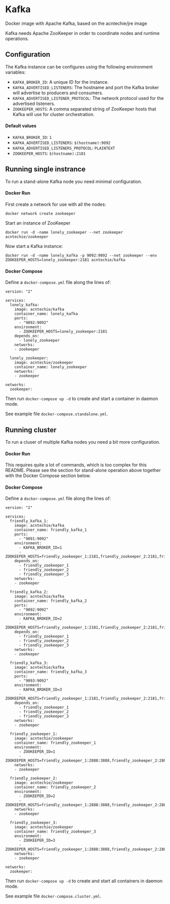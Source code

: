 # Kafka
Docker image with Apache Kafka, based on the acntechie/jre image

Kafka needs Apache ZooKeeper in order to coordinate nodes and runtime operations.

## Configuration
The Kafka instance can be configures using the following environment variables:
* ```KAFKA_BROKER_ID```: A unique ID for the instance.
* ```KAFKA_ADVERTISED_LISTENERS```: The hostname and port the Kafka broker will advertise to producers and consumers.
* ```KAFKA_ADVERTISED_LISTENER_PROTOCOL```: The network protocol used for the advertised listeners.
* ```ZOOKEEPER_HOSTS```: A comma separated string of ZooKeeper hosts that Kafka will use for cluster orchestration.

#### Default values
* ```KAFKA_BROKER_ID```: ```1```
* ```KAFKA_ADVERTISED_LISTENERS```: ```$(hostname):9092```
* ```KAFKA_ADVERTISED_LISTENERS_PROTOCOL```: ```PLAINTEXT```
* ```ZOOKEEPER_HOSTS```: ```$(hostname):2181```

## Running single instrance
To run a stand-alone Kafka node you need minimal configuration.

#### Docker Run
First create a network for use with all the nodes:
```
docker network create zookeeper
```

Start an instance of ZooKeeper
```
docker run -d -name lonely_zookeeper --net zookeeper acntechie/zookeeper
```

Now start a Kafka instance:
```
docker run -d -name lonely_kafka -p 9092:9092 --net zookeeper --env ZOOKEEPER_HOSTS=lonely_zookeeper:2181 acntechie/kafka
```

#### Docker Compose
Define a ```docker-compose.yml``` file along the lines of:
```
version: "2"

services:
  lonely_kafka:
    image: acntechie/kafka
    container_name: lonely_kafka
    ports:
      - "9092:9092"
    environment:
      - ZOOKEEPER_HOSTS=lonely_zookeeper:2181
    depends_on:
      - lonely_zookeeper
    networks:
    - zookeeper

  lonely_zookeeper:
    image: acntechie/zookeeper
    container_name: lonely_zookeeper
    networks:
    - zookeeper

networks:
  zookeeper:
```

Then run ```docker-compose up -d``` to create and start a container in daemon mode.

See example file ```docker-compose.standalone.yml```.

## Running cluster
To run a cluser of multiple Kafka nodes you need a bit more configuration.

#### Docker Run
This requires quite a lot of commands, which is too complex for this README. Please see the section for stand-alone operation above together with the Docker Compose section below.

#### Docker Compose
Define a ```docker-compose.yml``` file along the lines of:
```
version: "2"

services:
  friendly_kafka_1:
    image: acntechie/kafka
    container_name: friendly_kafka_1
    ports:
      - "9091:9092"
    environment:
      - KAFKA_BROKER_ID=1
      - ZOOKEEPER_HOSTS=friendly_zookeeper_1:2181,friendly_zookeeper_2:2181,friendly_zookeeper_3:2181
    depends_on:
      - friendly_zookeeper_1
      - friendly_zookeeper_2
      - friendly_zookeeper_3
    networks:
    - zookeeper

  friendly_kafka_2:
    image: acntechie/kafka
    container_name: friendly_kafka_2
    ports:
      - "9092:9092"
    environment:
      - KAFKA_BROKER_ID=2
      - ZOOKEEPER_HOSTS=friendly_zookeeper_1:2181,friendly_zookeeper_2:2181,friendly_zookeeper_3:2181
    depends_on:
      - friendly_zookeeper_1
      - friendly_zookeeper_2
      - friendly_zookeeper_3
    networks:
    - zookeeper

  friendly_kafka_3:
    image: acntechie/kafka
    container_name: friendly_kafka_3
    ports:
      - "9093:9092"
    environment:
      - KAFKA_BROKER_ID=3
      - ZOOKEEPER_HOSTS=friendly_zookeeper_1:2181,friendly_zookeeper_2:2181,friendly_zookeeper_3:2181
    depends_on:
      - friendly_zookeeper_1
      - friendly_zookeeper_2
      - friendly_zookeeper_3
    networks:
    - zookeeper

  friendly_zookeeper_1:
    image: acntechie/zookeeper
    container_name: friendly_zookeeper_1
    environment:
      - ZOOKEEPER_ID=1
      - ZOOKEEPER_HOSTS=friendly_zookeeper_1:2888:3888,friendly_zookeeper_2:2888:3888,friendly_zookeeper_3:2888:3888
    networks:
    - zookeeper

  friendly_zookeeper_2:
    image: acntechie/zookeeper
    container_name: friendly_zookeeper_2
    environment:
      - ZOOKEEPER_ID=2
      - ZOOKEEPER_HOSTS=friendly_zookeeper_1:2888:3888,friendly_zookeeper_2:2888:3888,friendly_zookeeper_3:2888:3888
    networks:
    - zookeeper

  friendly_zookeeper_3:
    image: acntechie/zookeeper
    container_name: friendly_zookeeper_3
    environment:
      - ZOOKEEPER_ID=3
      - ZOOKEEPER_HOSTS=friendly_zookeeper_1:2888:3888,friendly_zookeeper_2:2888:3888,friendly_zookeeper_3:2888:3888
    networks:
    - zookeeper

networks:
  zookeeper:
```

Then run ```docker-compose up -d``` to create and start all containers in daemon mode.

See example file ```docker-compose.cluster.yml```.
